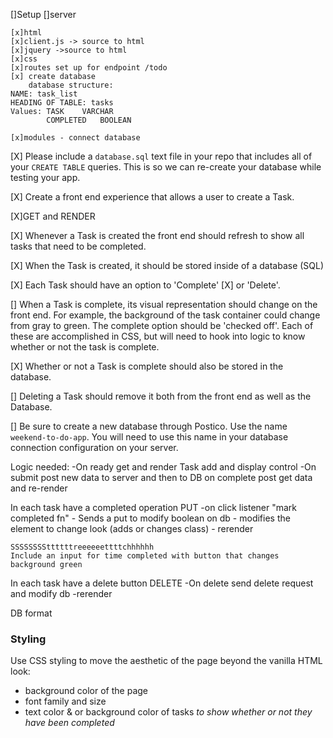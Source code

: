 []Setup
    []server

    [x]html
    [x]client.js -> source to html
    [x]jquery ->source to html
    [x]css
    [x]routes set up for endpoint /todo
    [x] create database 
        database structure:
    NAME: task_list
    HEADING OF TABLE: tasks
    Values: TASK    VARCHAR
            COMPLETED   BOOLEAN

    [x]modules - connect database
        

[X] Please include a `database.sql` text file in your repo that includes all of your `CREATE TABLE` queries. This is so we can re-create your database while testing your app.

[X] Create a front end experience that allows a user to create a Task.

[X]GET and RENDER

[X] Whenever a Task is created the front end should refresh to show all tasks that need to be completed.

[X] When the Task is created, it should be stored inside of a database (SQL)

[X] Each Task should have an option to 'Complete' 
[X] or 'Delete'.

[] When a Task is complete, its visual representation should change on the front end. For example, the background of the task container could change from gray to green. The complete option should be  'checked off'. Each of these are accomplished in CSS, but will need to hook into logic to know whether or not the task is complete.

[X] Whether or not a Task is complete should also be stored in the database.

[] Deleting a Task should remove it both from the front end as well as the Database.

[] Be sure to create a new database through Postico. Use the name `weekend-to-do-app`. You will need to use this name in your database connection configuration on your server.



Logic needed:
-On ready get and render
Task add and display control
-On submit post new data to server and then to DB
    on complete post get data and re-render

In each task have a completed operation  PUT
    -on click listener "mark completed fn"
    - Sends a put to modify boolean on db
    - modifies the element to change look (adds or changes class)
    - rerender

    SSSSSSSSttttttreeeeeettttchhhhhh
    Include an input for time completed with button that changes background green

In each task have a delete button  DELETE
    -On delete send delete request and modify db
    -rerender



DB format

    



### Styling

Use CSS styling to move the aesthetic of the page beyond the vanilla HTML look:
  - background color of the page
  - font family and size
  - text color & or background color of tasks *to show whether or not they have been completed*